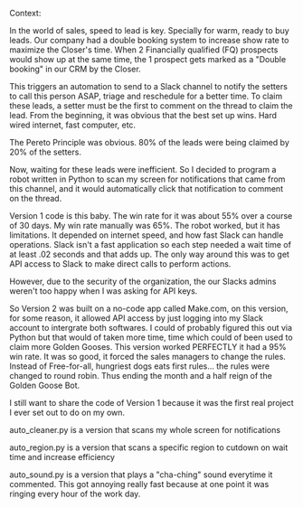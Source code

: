 Context: 

In the world of sales, speed to lead is key. Specially for warm, ready to buy leads. Our company had a double booking system to increase show rate to maximize the Closer's time. When 2 Financially qualified (FQ) prospects would show up at the same time, the 1 prospect gets marked as a "Double booking" in our CRM by the Closer. 

This triggers an automation to send to a Slack channel to notify the setters to call this person ASAP, triage and reschedule for a better time. To claim these leads, a setter must be the first to comment on the thread to claim the lead. From the beginning, it was obvious that the best set up wins. Hard wired internet, fast computer, etc. 

The Pereto Principle was obvious. 80% of the leads were being claimed by 20% of the setters. 

Now, waiting for these leads were inefficient. So I decided to program a robot written in Python to scan my screen for notifications that came from this channel, and it would automatically click that notification to comment on the thread. 

Version 1 code is this baby. The win rate for it was about 55% over a course of 30 days. My win rate manually was 65%. The robot worked, but it has limitations. It depended on internet speed, and how fast Slack can handle operations. Slack isn't a fast application so each step needed a wait time of at least .02 seconds and that adds up. The only way around this was to get API access to Slack to make direct calls to perform actions. 

However, due to the security of the organization, the our Slacks admins weren't too happy when I was asking for API keys. 

So Version 2 was built on a no-code app called Make.com, on this version, for some reason, it allowed API access by just logging into my Slack account to intergrate both softwares. I could of probably figured this out via Python but that would of taken more time, time which could of been used to claim more Golden Gooses. This version worked PERFECTLY it had a 95% win rate. It was so good, it forced the sales managers to change the rules. Instead of Free-for-all, hungriest dogs eats first rules... the rules were changed to round robin. Thus ending the month and a half reign of the Golden Goose Bot.

I still want to share the code of Version 1 because it was the first real project I ever set out to do on my own. 


auto_cleaner.py is a version that scans my whole screen for notifications

auto_region.py is a version that scans a specific region to cutdown on wait time and increase efficiency

auto_sound.py is a version that plays a "cha-ching" sound everytime it commented. This got annoying really fast because at one point it was ringing every hour of the work day. 
